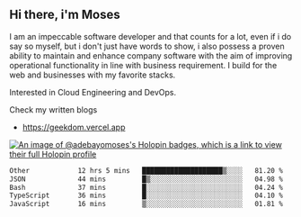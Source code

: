 ## Hi there, i'm Moses

I am an impeccable software developer and that counts for a lot, even if i do say so myself, but i don't just have words to show, i also possess a proven ability to maintain and enhance company software with the aim of improving operational functionality in line with business requirement. I build for the web and businesses with my favorite stacks.

Interested in Cloud Engineering and DevOps.

Check my written blogs
- https://geekdom.vercel.app

[![An image of @adebayomoses's Holopin badges, which is a link to view their full Holopin profile](https://holopin.me/adebayomoses)](https://holopin.io/@adebayomoses)

<!--START_SECTION:waka-->

```txt
Other            12 hrs 5 mins   ████████████████████▒░░░░   81.20 %
JSON             44 mins         █▒░░░░░░░░░░░░░░░░░░░░░░░   04.98 %
Bash             37 mins         █░░░░░░░░░░░░░░░░░░░░░░░░   04.24 %
TypeScript       36 mins         █░░░░░░░░░░░░░░░░░░░░░░░░   04.10 %
JavaScript       16 mins         ▒░░░░░░░░░░░░░░░░░░░░░░░░   01.81 %
```

<!--END_SECTION:waka-->
